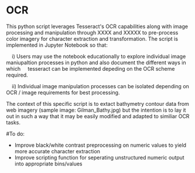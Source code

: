 # OCR
This python script leverages Tesseract's OCR capabilities along with image processing and manipulation through XXXX and XXXXX to pre-process color imagery for character extraction and transformation. The script is implemented in Jupyter Notebook so that:

&nbsp;&nbsp;&nbsp;&nbsp;i) Users may use the notebook educationally to explore individual image maniupaltion processes in python and also document the different ways in which &nbsp;&nbsp;&nbsp;&nbsp;tesseract can be implemented depeding on the OCR scheme required.

&nbsp;&nbsp;&nbsp;&nbsp;ii) Individual image manipulation processes can be isolated depending on OCR / image requirements for best processing.

The context of this specific script is to extact bathymetry contour data from web imagery (sample image: Gilman_Bathy.jpg) but the intention is to lay it out in such a way that it may be easily modified and adapted to similiar OCR tasks.

#To do:
- Improve black/white contrast preprocessing on numeric values to yield more accurate character extraction
- Improve scripting function for seperating unstructured numeric output into appropriate bins/values
